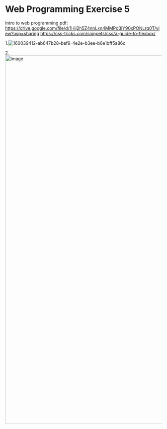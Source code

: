 # Web Programming Exercise 5
Intro to web programming pdf: 
https://drive.google.com/file/d/1Hij2h5Z4nnLxn4MMPd3iY90xPONLrq0T/view?usp=sharing
https://css-tricks.com/snippets/css/a-guide-to-flexbox/


1.![160039412-ab647b28-bef9-4e2e-b3ee-b6e1bff5a86c](https://github.com/user-attachments/assets/e1026a96-00e6-4775-86af-72d83b1b6295)



2.<img width="1186" alt="image" src="https://github.com/user-attachments/assets/62010e7f-e990-41fc-8708-39be9cffe64b" />


